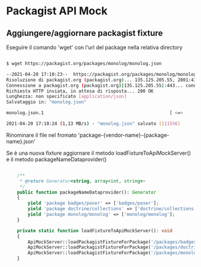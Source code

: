 # Packagist API Mock

## Aggiungere/aggiornare packagist fixture

Eseguire il comando 'wget' con l'url del package nella relativa directory

```bash

$ wget https://packagist.org/packages/monolog/monolog.json

--2021-04-20 17:10:23--  https://packagist.org/packages/monolog/monolog.json
Risoluzione di packagist.org (packagist.org)... 135.125.205.55, 2001:41d0:701:1100::4f7e
Connessione a packagist.org (packagist.org)|135.125.205.55|:443... connesso.
Richiesta HTTP inviata, in attesa di risposta... 200 OK
Lunghezza: non specificato [application/json]
Salvataggio in: "monolog.json"

monolog.json.1                                               [ <=>                                                                                                                             ] 108,94K  --.-KB/s    in 0,09s   

2021-04-20 17:10:24 (1,13 MB/s) - "monolog.json" salvato [111556]


```

Rinominare il file nel fromato 'package-{vendor-name}-{package-name}.json'

Se è una nuova fixture aggiornare il metodo loadFixtureToApiMockServer() e il metodo packageNameDataprovider()

```php

    /**
     * @return Generator<string, array<int, string>>
     */
    public function packageNameDataprovider(): Generator
    {
        yield 'package badges/poser' => ['badges/poser'];
        yield 'package doctrine/collections' => ['doctrine/collections'];
        yield 'package monolog/monolog' => ['monolog/monolog'];
    }

    private static function loadFixtureToApiMockServer(): void
    {
        ApiMockServer::loadPackagistFixtureForPackage('/packages/badges/poser.json', self::getFixtureContent('/Fixture/Packagist/package-badges-poser.json'));
        ApiMockServer::loadPackagistFixtureForPackage('/packages/doctrine/collections.json', self::getFixtureContent('/Fixture/Packagist/package-doctrine-collections.json'));
        ApiMockServer::loadPackagistFixtureForPackage('/packages/monolog/monolog.json', self::getFixtureContent('/Fixture/Packagist/package-monolog-monolog.json'));
    }


```

